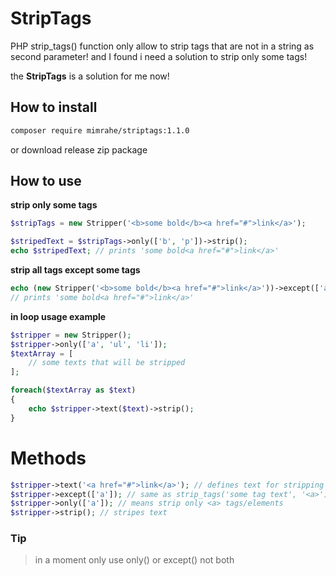 # StripTags

PHP strip_tags() function only allow to strip tags that are not in a string as second parameter!
and I found i need a solution to strip only some tags!

the __StripTags__ is a solution for me now!

## How to install
``` bash
composer require mimrahe/striptags:1.1.0
```
or download release zip package

## How to use
__strip only some tags__
```php
$stripTags = new Stripper('<b>some bold</b><a href="#">link</a>');

$stripedText = $stripTags->only(['b', 'p'])->strip();
echo $stripedText; // prints 'some bold<a href="#">link</a>'
```

__strip all tags except some tags__
```php
echo (new Stripper('<b>some bold</b><a href="#">link</a>'))->except(['a'])->strip();
// prints 'some bold<a href="#">link</a>'
```

__in loop usage example__
```php
$stripper = new Stripper();
$stripper->only(['a', 'ul', 'li']);
$textArray = [
    // some texts that will be stripped
];

foreach($textArray as $text)
{
    echo $stripper->text($text)->strip();
}
```

# Methods
```php
$stripper->text('<a href="#">link</a>'); // defines text for stripping
$stripper->except(['a']); // same as strip_tags('some tag text', '<a>');
$stripper->only(['a']); // means strip only <a> tags/elements
$stripper->strip(); // stripes text
```
### Tip
> in a moment only use only() or except() not both

